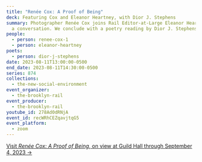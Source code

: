 ```yaml
---
title: "Renée Cox: A Proof of Being"
deck: Featuring Cox and Eleanor Heartney, with Dior J. Stephens
summary: Photographer Renée Cox joins Rail Editor-at-Large Eleanor Heartney for
  a conversation. We conclude with a poetry reading by Dior J. Stephens.
people:
  - person: renee-cox-1
  - person: eleanor-heartney
poets:
  - person: dior-j-stephens
date: 2023-08-11T13:00:00-0500
end_date: 2023-08-11T14:30:00-0500
series: 874
collections:
  - the-new-social-environment
event_organizer:
  - the-brooklyn-rail
event_producer:
  - the-brooklyn-rail
youtube_id: 278Ad0dRNjA
event_id: recWRhCEZqavjtqG5
event_platform:
  - zoom
---
```

[V﻿isit *Renée Cox: A Proof of Being*, on view at Guild Hall through September 4, 2023 →](https://www.guildhall.org/events/reneecoxaproofofbeing/)